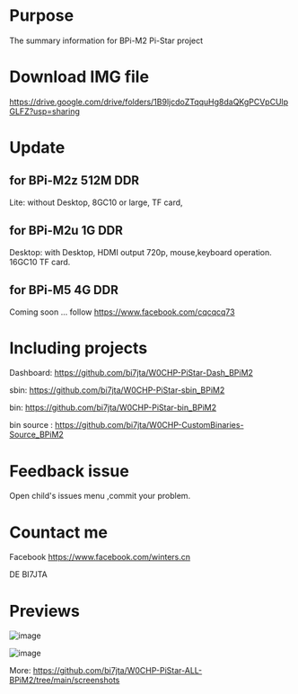 # Purpose
The summary information for BPi-M2 Pi-Star project

# Download IMG file
https://drive.google.com/drive/folders/1B9ljcdoZTqquHg8daQKgPCVpCUlpGLFZ?usp=sharing

# Update
## for BPi-M2z 512M DDR
Lite: without Desktop, 8GC10 or large, TF card,

## for BPi-M2u 1G DDR
Desktop: with Desktop, HDMI output 720p, mouse,keyboard operation. 16GC10 TF card.


## for BPi-M5 4G DDR
Coming soon ...  follow https://www.facebook.com/cqcqcq73


# Including projects
Dashboard: https://github.com/bi7jta/W0CHP-PiStar-Dash_BPiM2

sbin: https://github.com/bi7jta/W0CHP-PiStar-sbin_BPiM2

bin: https://github.com/bi7jta/W0CHP-PiStar-bin_BPiM2

bin source : https://github.com/bi7jta/W0CHP-CustomBinaries-Source_BPiM2

# Feedback issue
Open child's issues menu ,commit your problem.
 

# Countact me
Facebook https://www.facebook.com/winters.cn

DE BI7JTA


# Previews

![image](https://github.com/bi7jta/W0CHP-PiStar-ALL-BPiM2/blob/main/screenshots/MMDVM-Pod-list-M2u-M2z.jpeg)

![image](https://github.com/bi7jta/W0CHP-PiStar-ALL-BPiM2/blob/main/screenshots/3D-7inch-BPi-M2u-HDMI.jpeg)

More: https://github.com/bi7jta/W0CHP-PiStar-ALL-BPiM2/tree/main/screenshots

